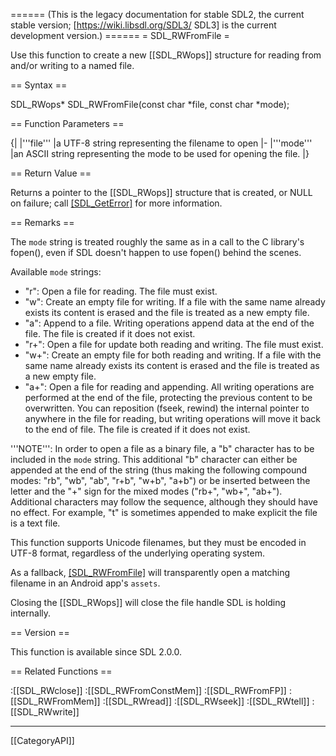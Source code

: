 ====== (This is the legacy documentation for stable SDL2, the current stable version; [https://wiki.libsdl.org/SDL3/ SDL3] is the current development version.) ======
= SDL_RWFromFile =

Use this function to create a new [[SDL_RWops]] structure for reading from and/or writing to a named file.

== Syntax ==

<syntaxhighlight lang='c'>
SDL_RWops* SDL_RWFromFile(const char *file,
                          const char *mode);
</syntaxhighlight>

== Function Parameters ==

{|
|'''file'''
|a UTF-8 string representing the filename to open
|-
|'''mode'''
|an ASCII string representing the mode to be used for opening the file.
|}

== Return Value ==

Returns a pointer to the [[SDL_RWops]] structure that is created, or NULL
on failure; call [[SDL_GetError]]() for more information.

== Remarks ==

The <code>mode</code> string is treated roughly the same as in a call to
the C library's fopen(), even if SDL doesn't happen to use fopen() behind
the scenes.

Available <code>mode</code> strings:

* "r": Open a file for reading. The file must exist.
* "w": Create an empty file for writing. If a file with the same name already exists its content is erased and the file is treated as a new empty file.
* "a": Append to a file. Writing operations append data at the end of the file. The file is created if it does not exist.
* "r+": Open a file for update both reading and writing. The file must exist.
* "w+": Create an empty file for both reading and writing. If a file with the same name already exists its content is erased and the file is treated as a new empty file.
* "a+": Open a file for reading and appending. All writing operations are performed at the end of the file, protecting the previous content to be overwritten. You can reposition (fseek, rewind) the internal pointer to anywhere in the file for reading, but writing operations will move it back to the end of file. The file is created if it does not exist.

'''NOTE''': In order to open a file as a binary file, a "b" character has
to be included in the <code>mode</code> string. This additional "b"
character can either be appended at the end of the string (thus making the
following compound modes: "rb", "wb", "ab", "r+b", "w+b", "a+b") or be
inserted between the letter and the "+" sign for the mixed modes ("rb+",
"wb+", "ab+"). Additional characters may follow the sequence, although they
should have no effect. For example, "t" is sometimes appended to make
explicit the file is a text file.

This function supports Unicode filenames, but they must be encoded in UTF-8
format, regardless of the underlying operating system.

As a fallback, [[SDL_RWFromFile]]() will transparently open a matching
filename in an Android app's <code>assets</code>.

Closing the [[SDL_RWops]] will close the file handle SDL is holding
internally.

== Version ==

This function is available since SDL 2.0.0.

== Related Functions ==

:[[SDL_RWclose]]
:[[SDL_RWFromConstMem]]
:[[SDL_RWFromFP]]
:[[SDL_RWFromMem]]
:[[SDL_RWread]]
:[[SDL_RWseek]]
:[[SDL_RWtell]]
:[[SDL_RWwrite]]

----
[[CategoryAPI]]


